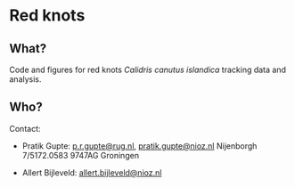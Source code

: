 # Red knots

## What?

Code and figures for red knots *Calidris canutus islandica* tracking data and analysis.

## Who?

Contact:
- Pratik Gupte: p.r.gupte@rug.nl, pratik.gupte@nioz.nl
  Nijenborgh 7/5172.0583 9747AG Groningen

- Allert Bijleveld: allert.bijleveld@nioz.nl


